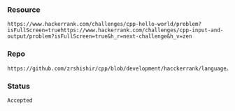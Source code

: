 ### Resource
    https://www.hackerrank.com/challenges/cpp-hello-world/problem?isFullScreen=truehttps://www.hackerrank.com/challenges/cpp-input-and-output/problem?isFullScreen=true&h_r=next-challenge&h_v=zen
### Repo
    https://github.com/zrshishir/cpp/blob/development/hacckerrank/language/input_and_output/main.cpp
### Status
    Accepted
    